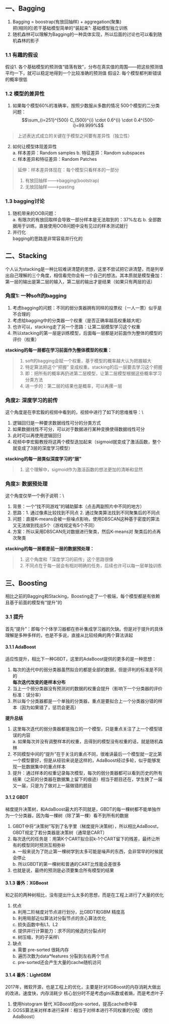 ## 一、Bagging
1. Bagging = boostrap(有放回抽样) + aggregation(聚集)\
    把(相同的)若干基础模型简单的“装起来”: 基础模型独立训练
2. 随机森林可以理解为Bagging的一种具体实现，所以后面的讨论也可以看到随机森林的影子
### 1.1 有趣的假设
假设1. 各个基础模型的预测值“错落有致”，分布在真实值的周围——把这些预测值平均一下，就可以稳定地得到一个比较准确的预测值
假设2. 每个模型都判断错误的概率很低
### 1.2 模型的差异性
1. 如果每个模型60%的准确率，按照少数服从多数的情况  500个模型的二分类问题：
   $$\sum_{i=251}^{500} C_{500}^{i} \cdot 0.6^{i} \cdot 0.4^{500-i}=99.999%$$
> 上述表达式成立的关键在于模型之间要有差异性（独立性）
2. 如何让模型体现差异性\
    a. 样本差异：Random samples
    b. 特征差异：Random subspaces\
    c. 样本差异和特征差异：Random Patches
> 延伸：样本差异体现在：每个模型只看样本的一部分
> 1. 有放回抽样--->bagging(bootstrap)
> 2. 无放回抽样--->pasting
### 1.3 bagging讨论
1. 随机带来的OOB问题：\
    a. 有限次的有放回取样会导致一部分样本是无法取到的：37%左右
    b. 全部数据用于训练，直接使用OOB问题中没有见过的样本测试就行
2. 并行化\
    bagging的思路是非常容易并行化的

## 二、Stacking
个人认为stacking是一种比较难讲清楚的思想，这里不尝试把它讲清楚，而是列举出自己理解的三个角度，相信看完你会有一个自己的想法。其本质就是模型叠加：第一层的输出是第二层的输入，第二层的输出才是结果（如果只有两层的话）
### 角度1: 一种soft的bagging
1. 考虑bagging的问题：不同的弱分类器拥有同样的投票权（一人一票）似乎是不合理的
2. 考虑给bagging中的分类器一个权重（是否正确率越高权重越大呢）
3. 也许可以，stacking走了另一个思路：让第二层模型学习这个权重
4. 所以stacking的第一层是训练模型，后面每一层都是对前面作为整体的模型的评价（权重）

**stacking的每一层都在学习前面作为整体模型的权重：**
> 1. soft的bagging会赋一个权重，基于模型的概率越大认为把握越大
> 2. 特定算法把这个“把握” 变成权重。stacking的后一层要去学习这个把握
> 3. 即：把所有的概率再扔进第二层模型，让第二层模型根据这些概率学习分类方法
> 4. 进一步的：第二层的结果也是概率，可以再摞一层
### 角度2: 深度学习的前传
这个角度是在李宏毅的视频中看到的，视频中进行了如下的思维推导：\
1. 逻辑回归是一种要求数据线性可分的分类方式
2. 如果数据线性不可分，可以对于数据进行某种变换使得数据线性可分
3. 此时可以再使用逻辑回归
4. 视频中李宏毅教授将这两个模型迭加起来（sigmoid就变成了激活函数，整个就变成了3层的深度学习模型）

**stacking的每一层类似深度学习的“层”**
> 1. 这个理解中，sigmoid作为激活函数的想法更加的清晰和显然
### 角度3: 数据预处理
这个角度仅举一个例子说明：\
1. 背景：一个“找不同游戏”的辅助脚本（点击两副照片中不同的地方）
2. 思路：1. 通过像素比较找到不同点  2. 通过聚类算法找到不同聚集后的不同点
3. 问题：直接K-means会被一些噪点影响，使用DBSCAN这种基于密度的算法又无法做到找出5个（游戏规定有5个不同）
4. 方案：所以采用DBSCAN先对数据进行聚类，然后K-means对 聚类后的点再次聚类

**stacking的每一层都是前一层的数据预处理：**
> 1. 这个角度和「深度学习的前传」这个思路很像
> 2. 不同点在于每一层会有相对明确的任务，后续也许可以每一层单独训练

## 三、Boosting
相比之前的Bagging和Stacking，Boosting走了一个极端，每个模型都是有依赖且基于前面的模型有“提升”的
### 3.1 提升
首先“提升”：即每个个体学习器都在弥补集成学习器的欠缺。但是对于提升的具体理解是多种多样的，也是不多说，直接从比较经典的两个算法讲起
#### 3.1.1 AdaBoost
适应性提升，相比下一种GBDT，这里的AdaBoost提供的更多的是一种思想：
1. 每次的迭代中的弱分类器虽然拟合的都是全部的数据，但是评判的标准是不同的\
    **每次迭代改变的是样本分布**
2. 当上一个弱分类器没有预测对的数据的权重会提升（影响下一个分类器的评价标准：误分率）
3. 所以每个分类器都是一个单独的分类器，重点是要拟合上一个分类器分错的样本（因为如果错了，惩罚会更高）

**提升总结**
1. 这里每次迭代的弱分类器都是独立的一个模型，只是重点关注了上一个模型错误的内容\
    a. 如果每次并没有调整样本的权重，且得到的模型没有权重的话，就是随机森林
2. 不同模型中间的“提升”在于关注的重点不同，很难讲最后一个模型就一定比第一个模型要好，但是从经验来说是这样的，AdaBoost经过多轮，似乎能够发现一批数据集中的重点样本
3. 提升：通过样本的权重记录每次模型，每次的弱分类器都可以看到历史的所有结果（之前的分类器在数据集上留下的痕迹）相当于题目还在，学生换了一届又一届，只是为了做对上一届做错的题目

#### 3.1.2 GBDT
梯度提升决策树，和AdaBoost最大的不同就是，GBDT的每一棵树都不能单独作为一个分类器，因为每一棵树（除了第一棵）看不到所有的数据
1. GBDT中将“决策树”写到了名字里（梯度提升决策树），所以相比AdaBoost，GBDT规定了若分类器是决策树（通常是CART）
2. 每次迭代的任务是：用第K个CART拟合前k-1个CART留下的残差，最终让所有的模型同时预测互相弥补\
    a. 一般来说为了防止第一棵树学到太多可能是噪声的东西，会非常早的时候就会停止\
    b. 所以GBDT的第一棵树和普通的CART比性能会差很多
3. 也就是说，最终的预测是必须要集合所有模型的结果

#### 3.1.3 番外：XGBoost
和之前的两种树相比，没有提出什么太多的思想，而是在工程上进行了大量的优化
1. 优点\
    a. 利用二阶梯度对节点进行划分，比GBDT和GBM 精度高\
    b. 利用局部近似算法对分裂节点的贪心算法优化\
    c. 损失函数中有L1、L2\
    d. 提供并行计算能力：求不同的候选的分裂点时\
    e. 树压缩，列的子采样\
2. 缺点\
    a. 需要 pre-sorted  很耗内存\
    b. 遍历次数为data*features 分裂到左右两个节点\
    c. pre-sorted还会产生大量的cache随机访问

#### 3.1.4 番外：LightGBM
2017年，微软开源，也是工程上的优化，主要是针对XGBoost的内存消耗大做出的改进。速度快，内存消耗少   核心划分时不是考虑gini系数或者熵，而是考虑叶子
1. 使用histogram 替代 XGBoost的pre-sorted，提高cache命中率
2. GOSS算法来对样本进行采样：相当于对样本进行不同权重的分配（模仿AdaBoost）
